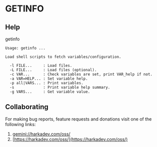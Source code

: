 GETINFO
=======

## Help

getinfo

    Usage: getinfo ...
    
    Load shell scripts to fetch variables/configuration.
    
      -l FILE...     : Load files.
      -L FILE...     : Load files (optional).
      -c VAR...      : Check variables are set, print VAR_help if not.
      -a VAR=HELP... : Set variable help.
      -p all|VARS... : Print variables.
      -s             : Print variable help summary.
      -g VARS...     : Get variable value.

## Collaborating

For making bug reports, feature requests and donations visit
one of the following links:

1. [gemini://harkadev.com/oss/](gemini://harkadev.com/oss/)
2. [https://harkadev.com/oss/](https://harkadev.com/oss/)
